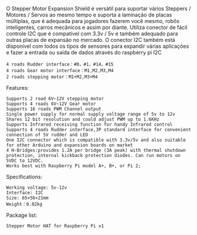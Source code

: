 O Stepper Motor Expansion Shield é versátil para suportar vários Steppers / Motores / Servos ao mesmo tempo e suporta a laminação de placas múltiplas, que é adequada para jogadores fazerem você mesmo, robôs inteligentes, carros mecânicos e assim por diante. Utiliza conector de fácil controle I2C que é compatível com 3.3v / 5v e também adequado para outras placas de expansão no mercado. O conector I2C também está disponível com todos os tipos de sensores para expandir várias aplicações e fazer a entrada ou saída de dados através do raspberry pi I2C

    4 roads Rudder interface：#0，#1，#14，#15
    4 roads Gear motor interface：M1,M2,M3,M4
    2 roads stepping motor：M1+M2,M3+M4

Features:

    Supports 2 road 6V~12V stepping motor
    Supports 4 roads 6V~12V Gear motor
    Supports 16 roads PWM Channel output
    Single power supply for normal supply voltage range of 5v to 12v
    Shares 12 bit resolution and could adjust PWM up to 1.6KHz
    Supports Infrared receiving function for handy Infrared control
    Supports 4 roads Rudder interface,3P standard interface for convenient connection of 5V rudder and LED
    One I2C connector which is compatible with 3.3v/5v and also suitable for other Arduino and expansion boards on market
    4 H-Bridges:provides 1.2A per bridge (3A peak) with thermal shutdown protection, internal kickback protection diodes. Can run motors on 5VDC to 12VDC.
    Works best with Raspberry Pi model A+, B+, or Pi 2;

Specifications:

    Working voltage: 5v-12v
    Interface: I2C
    Size: 65×56×21mm
    Weight：0.02kg

Package list:

    Stepper Motor HAT for Raspberry Pi x1
